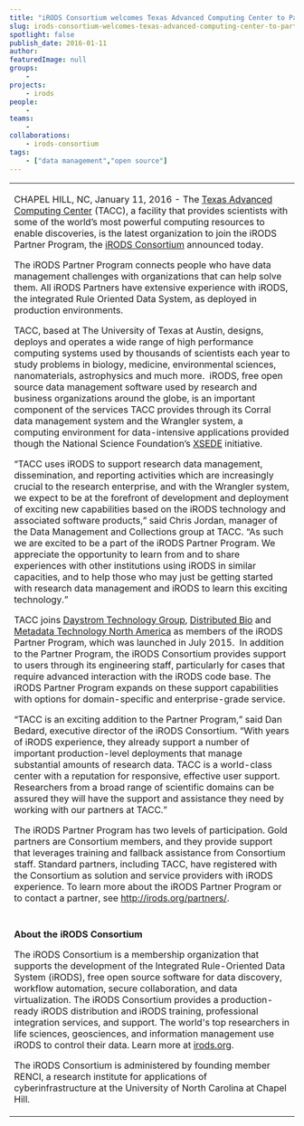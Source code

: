 ```yaml
---
title: "iRODS Consortium welcomes Texas Advanced Computing Center to Partner Program"
slug: irods-consortium-welcomes-texas-advanced-computing-center-to-partner-program
spotlight: false
publish_date: 2016-01-11
author: 
featuredImage: null
groups:
    - 
projects:
    - irods
people:
    - 
teams: 
    - 
collaborations:
    - irods-consortium
tags:
    - ["data management","open source"]
---
```

<table cellspacing="0" cellpadding="0">
<tbody>
<tr>
<td class="td1" valign="middle">
<p class="p1"><span class="s1">CHAPEL HILL, NC, January 11, 2016 - The <a href="https://www.tacc.utexas.edu/" target="_blank"><span class="s2">Texas Advanced Computing Center</span></a> (TACC), a facility that provides scientists with some of the world’s most powerful computing resources to enable discoveries, is the latest organization to join the iRODS Partner Program, the <a href="http://irods.org/consortium/" target="_blank"><span class="s2">iRODS Consortium</span></a> announced today. <!--more--> </span></p>
<p class="p1"><span class="s1">The iRODS Partner Program connects people who have data management challenges with organizations that can help solve them. All iRODS Partners have extensive experience with iRODS, the integrated Rule Oriented Data System, as deployed in production environments.</span></p>
<p class="p1"><span class="s1">TACC, based at The University of Texas at Austin, designs, deploys and operates a wide range of high performance computing systems used by thousands of scientists each year to study problems in biology, medicine, environmental sciences, nanomaterials, astrophysics and much more.  iRODS, free open source data management software used by research and business organizations around the globe, is an important component of the services TACC provides through its Corral data management system and the Wrangler system, a computing environment for data-intensive applications provided though the National Science Foundation’s <a href="https://www.xsede.org/" target="_blank"><span class="s2">XSEDE</span></a> initiative.</span></p>
<p class="p1"><span class="s1">“TACC uses iRODS to support research data management, dissemination, and reporting activities which are increasingly crucial to the research enterprise, and with the Wrangler system, we expect to be at the forefront of development and deployment of exciting new capabilities based on the iRODS technology and associated software products,” said Chris Jordan, manager of the Data Management and Collections group at TACC. “As such we are excited to be a part of the iRODS Partner Program. We appreciate the opportunity to learn from and to share experiences with other institutions using iRODS in similar capacities, and to help those who may just be getting started with research data management and iRODS to learn this exciting technology.”</span></p>
<p class="p1"><span class="s1">TACC joins <a href="http://www.daystrom.com/" target="_blank"><span class="s2">Daystrom Technology Group</span></a>, <a href="http://www.distributedbio.com/" target="_blank"><span class="s2">Distributed Bio</span></a> and <a href="http://www.mtna.us/?page_id=2668" target="_blank"><span class="s2">Metadata Technology North America</span></a> as members of the iRODS Partner Program, which was launched in July 2015.  In addition to the Partner Program, the iRODS Consortium provides support to users through its engineering staff, particularly for cases that require advanced interaction with the iRODS code base. The iRODS Partner Program expands on these support capabilities with options for domain-specific and enterprise-grade service.</span></p>
<p class="p1"><span class="s1">“TACC is an exciting addition to the Partner Program,” said Dan Bedard, executive director of the iRODS Consortium. “With years of iRODS experience, they already support a number of important production-level deployments that manage substantial amounts of research data. TACC is a world-class center with a reputation for responsive, effective user support.  Researchers from a broad range of scientific domains can be assured they will have the support and assistance they need by working with our partners at TACC.”</span></p>
<p class="p1"><span class="s1">The iRODS Partner Program has two levels of participation. Gold partners are Consortium members, and they provide support that leverages training and fallback assistance from Consortium staff. Standard partners, including TACC, have registered with the Consortium as solution and service providers with iRODS experience. To learn more about the iRODS Partner Program or to contact a partner, see <a href="http://irods.org/partners/" target="_blank"><span class="s2">http://irods.org/partners/</span></a>.</span></p>
</td>
</tr>
<tr>
<td class="td1" valign="middle"></td>
</tr>
<tr>
<td class="td1" valign="middle">
<p class="p1"><span class="s1"><b>About the iRODS Consortium</b></span></p>
<p class="p1"><span class="s1">The iRODS Consortium is a membership organization that supports the development of the Integrated Rule-Oriented Data System (iRODS), free open source software for data discovery, workflow automation, secure collaboration, and data virtualization. The iRODS Consortium provides a production-ready iRODS distribution and iRODS training, professional integration services, and support. The world's top researchers in life sciences, geosciences, and information management use iRODS to control their data. Learn more at <a href="http://irods.org/" target="_blank"><span class="s2">irods.org</span></a>.</span></p>
<p class="p1"><span class="s1">The iRODS Consortium is administered by founding member RENCI, a research institute for applications of cyberinfrastructure at the University of North Carolina at Chapel Hill.</span></p>
</td>
</tr>
</tbody>
</table>

